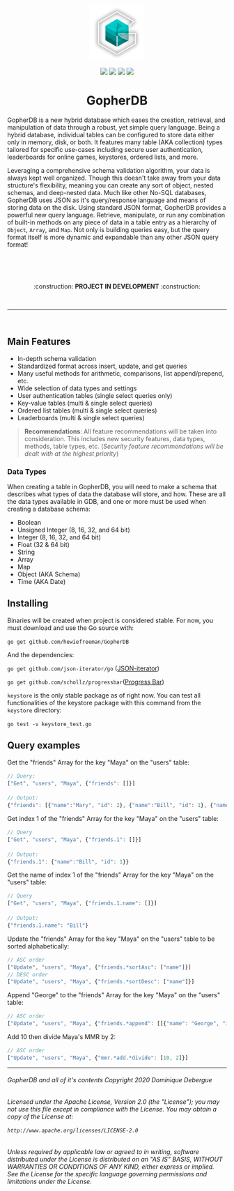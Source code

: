 <p align="center"><img src="https://github.com/hewiefreeman/GopherDB/raw/master/logo.png" width="25%" height="25%"></p>
<p align="center"><a href="https://opensource.org/licenses/Apache-2.0"><img src="https://img.shields.io/badge/License-Apache%202.0-blue.svg"></a> <a href="https://godoc.org/github.com/hewiefreeman/GopherDB"><img src="https://godoc.org/github.com/hewiefreeman/GopherDB?status.svg"></a> <img src="https://img.shields.io/badge/version-ALPHA.1.0-yellow.svg"> <a href="https://goreportcard.com/report/github.com/hewiefreeman/GopherDB"><img src="https://goreportcard.com/badge/github.com/hewiefreeman/GopherDB?f=v101"></a></p>

<h1 align="center">GopherDB</h1>

GopherDB is a new hybrid database which eases the creation, retrieval, and manipulation of data through a robust, yet simple query language. Being a hybrid database, individual tables can be configured to store data either only in memory, disk, or both. It features many table (AKA collection) types tailored for specific use-cases including secure user authentication, leaderboards for online games, keystores, ordered lists, and more.

Leveraging a comprehensive schema validation algorithm, your data is always kept well organized. Though this doesn't take away from your data structure's flexibility, meaning you can create any sort of object, nested schemas, and deep-nested data. Much like other No-SQL databases, GopherDB uses JSON as it's query/response language and means of storing data on the disk. Using standard JSON format, GopherDB provides a powerful new query language. Retrieve, manipulate, or run any combination of built-in methods on any piece of data in a table entry as a hierarchy of `Object`, `Array`, and `Map`. Not only is building queries easy, but the query format itself is more dynamic and expandable than any other JSON query format!


<br>
<br>
<br>

<p align="center">:construction: <b>PROJECT IN DEVELOPMENT</b> :construction:</p>

<br>
<hr>
<br>

## Main Features
  - In-depth schema validation
  - Standardized format across insert, update, and get queries
  - Many useful methods for arithmetic, comparisons, list append/prepend, etc.
  - Wide selection of data types and settings
  - User authentication tables (single select queries only)
  - Key-value tables (multi & single select queries)
  - Ordered list tables (multi & single select queries)
  - Leaderboards (multi & single select queries)
  
> **Recommendations**: All feature recommendations will be taken into consideration. This includes new security features, data types, methods, table types, etc. (*Security feature recommendations will be dealt with at the highest priority*)
  
### Data Types
When creating a table in GopherDB, you will need to make a schema that describes what types of data the database will store, and how. These are all the data types available in GDB, and one or more must be used when creating a database schema:

  - Boolean
  - Unsigned Integer (8, 16, 32, and 64 bit)
  - Integer (8, 16, 32, and 64 bit)
  - Float (32 & 64 bit)
  - String
  - Array
  - Map
  - Object (AKA Schema)
  - Time (AKA Date)
  
## Installing
Binaries will be created when project is considered stable. For now, you must download and use the Go source with:

  ```go get github.com/hewiefreeman/GopherDB```

And the dependencies:

 `go get github.com/json-iterator/go` ([JSON-iterator](https://github.com/json-iterator/go))

 `go get github.com/schollz/progressbar`([Progress Bar](https://github.com/schollz/progressbar))

`keystore` is the only stable package as of right now. You can test all functionalities of the keystore package with this command from the `keystore` directory:

 ```go test -v keystore_test.go```

## Query examples
 Get the "friends" Array for the key "Maya" on the "users" table:

  ``` javascript
  // Query:
["Get", "users", "Maya", {"friends": []}]

 // Output:
{"friends": [{"name":"Mary", "id": 2}, {"name":"Bill", "id": 1}, {"name":"Harry", "id": 0}]}
  ```
  
 Get index 1 of the "friends" Array for the key "Maya" on the "users" table:

  ``` javascript
 // Query
["Get", "users", "Maya", {"friends.1": []}]

 // Output:
{"friends.1": {"name":"Bill", "id": 1}}
  ```
 Get the name of index 1 of the "friends" Array for the key "Maya" on the "users" table:

  ``` javascript
 // Query
["Get", "users", "Maya", {"friends.1.name": []}]

 // Output:
{"friends.1.name": "Bill"}
  ```

 Update the "friends" Array for the key "Maya" on the "users" table to be sorted alphabetically:

  ``` javascript
 // ASC order
["Update", "users", "Maya", {"friends.*sortAsc": ["name"]}]
 // DESC order
["Update", "users", "Maya", {"friends.*sortDesc": ["name"]}]
  ```

 Append "George" to the "friends" Array for the key "Maya" on the "users" table:

  ``` javascript
 // ASC order
["Update", "users", "Maya", {"friends.*append": [[{"name": "George", "id": 43523}]]}]
  ```
 
 Add 10 then divide Maya's MMR by 2:

  ``` javascript
 // ASC order
["Update", "users", "Maya", {"mmr.*add.*divide": [10, 2]}]
  ```

<hr>

<h6>GopherDB and all of it's contents Copyright 2020 Dominique Debergue
<h6>Licensed under the Apache License, Version 2.0 (the "License"); you may not use this file except in compliance with the License. You may obtain a copy of the License at:

  `http://www.apache.org/licenses/LICENSE-2.0`

<h6>Unless required by applicable law or agreed to in writing, software distributed under the License is distributed on an "AS IS" BASIS, WITHOUT WARRANTIES OR CONDITIONS OF ANY KIND, either express or implied. See the License for the specific language governing permissions and limitations under the License.</h6>

